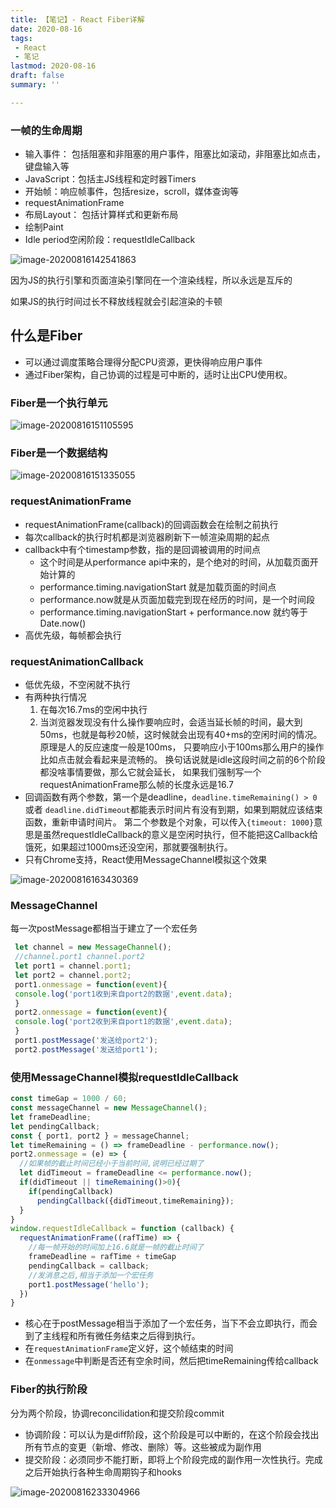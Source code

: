 ```yaml
---
title: 【笔记】- React Fiber详解
date: 2020-08-16
tags:
 - React
 - 笔记
lastmod: 2020-08-16
draft: false
summary: ''

---
```




### 一帧的生命周期

- 输入事件： 包括阻塞和非阻塞的用户事件，阻塞比如滚动，非阻塞比如点击，键盘输入等
- JavaScript：包括主JS线程和定时器Timers
- 开始帧：响应帧事件，包括resize，scroll，媒体查询等
- requestAnimationFrame
- 布局Layout： 包括计算样式和更新布局
- 绘制Paint
- Idle period空闲阶段：requestIdleCallback

![image-20200816142541863](https://kuimo-markdown-pic.oss-cn-hangzhou.aliyuncs.com/image-20200816142541863.png)

因为JS的执行引擎和页面渲染引擎同在一个渲染线程，所以永远是互斥的

如果JS的执行时间过长不释放线程就会引起渲染的卡顿


## 什么是Fiber

- 可以通过调度策略合理得分配CPU资源，更快得响应用户事件
- 通过Fiber架构，自己协调的过程是可中断的，适时让出CPU使用权。

### Fiber是一个执行单元

<img src="https://kuimo-markdown-pic.oss-cn-hangzhou.aliyuncs.com/image-20200816151105595.png" alt="image-20200816151105595"  />

### Fiber是一个数据结构

<img src="https://kuimo-markdown-pic.oss-cn-hangzhou.aliyuncs.com/image-20200816151335055.png" alt="image-20200816151335055"  />

### requestAnimationFrame

- requestAnimationFrame(callback)的回调函数会在绘制之前执行
- 每次callback的执行时机都是浏览器刷新下一帧渲染周期的起点
- callback中有个timestamp参数，指的是回调被调用的时间点
  - 这个时间是从performance api中来的，是个绝对的时间，从加载页面开始计算的
  - performance.timing.navigationStart 就是加载页面的时间点
  - performance.now就是从页面加载完到现在经历的时间，是一个时间段
  - performance.timing.navigationStart + performance.now 就约等于Date.now()
- 高优先级，每帧都会执行

### requestAnimationCallback

- 低优先级，不空闲就不执行
- 有两种执行情况
  1. 在每次16.7ms的空闲中执行
  2. 当浏览器发现没有什么操作要响应时，会适当延长帧的时间，最大到50ms，也就是每秒20帧，这时候就会出现有40+ms的空闲时间的情况。 原理是人的反应速度一般是100ms， 只要响应小于100ms那么用户的操作比如点击就会看起来是流畅的。 换句话说就是idle这段时间之前的6个阶段都没啥事情要做，那么它就会延长， 如果我们强制写一个requestAnimationFrame那么帧的长度永远是16.7
- 回调函数有两个参数，第一个是deadline，`deadline.timeRemaining() > 0` 或者 `deadline.didTimeout`都能表示时间片有没有到期，如果到期就应该结束函数，重新申请时间片。 第二个参数是个对象，可以传入`{timeout: 1000}`意思是虽然requestIdleCallback的意义是空闲时执行，但不能把这Callback给饿死，如果超过1000ms还没空闲，那就要强制执行。
- 只有Chrome支持，React使用MessageChannel模拟这个效果 

<img src="https://kuimo-markdown-pic.oss-cn-hangzhou.aliyuncs.com/image-20200816163430369.png" alt="image-20200816163430369"  />



### MessageChannel

每一次postMessage都相当于建立了一个宏任务

```javascript
 let channel = new MessageChannel();
 //channel.port1 channel.port2
 let port1 = channel.port1;
 let port2 = channel.port2;
 port1.onmessage = function(event){
 console.log('port1收到来自port2的数据',event.data);
 }
 port2.onmessage = function(event){
 console.log('port2收到来自port1的数据',event.data);
 }
 port1.postMessage('发送给port2');
 port2.postMessage('发送给port1');
```

### 使用MessageChannel模拟requestIdleCallback

```javascript
const timeGap = 1000 / 60;
const messageChannel = new MessageChannel();
let frameDeadline;
let pendingCallback;
const { port1, port2 } = messageChannel;
let timeRemaining = () => frameDeadline - performance.now();
port2.onmessage = (e) => {
  //如果帧的截止时间已经小于当前时间,说明已经过期了
  let didTimeout = frameDeadline <= performance.now();
  if(didTimeout || timeRemaining()>0){
    if(pendingCallback)
      pendingCallback({didTimeout,timeRemaining});
  }
}
window.requestIdleCallback = function (callback) {
  requestAnimationFrame((rafTime) => {
    //每一帧开始的时间加上16.6就是一帧的截止时间了
    frameDeadline = rafTime + timeGap
    pendingCallback = callback;
    //发消息之后,相当于添加一个宏任务
    port1.postMessage('hello');
  })
}
```

- 核心在于postMessage相当于添加了一个宏任务，当下不会立即执行，而会到了主线程和所有微任务结束之后得到执行。
- 在`requestAnimationFrame`定义好，这个帧结束的时间
- 在`onmessage`中判断是否还有空余时间，然后把timeRemaining传给callback

### Fiber的执行阶段

分为两个阶段，协调reconcilidation和提交阶段commit

- 协调阶段：可以认为是diff阶段，这个阶段是可以中断的，在这个阶段会找出所有节点的变更（新增、修改、删除）等。这些被成为副作用
- 提交阶段：必须同步不能打断，即将上个阶段完成的副作用一次性执行。完成之后开始执行各种生命周期钩子和hooks

<img src="https://kuimo-markdown-pic.oss-cn-hangzhou.aliyuncs.com/image-20200816233304966.png" alt="image-20200816233304966"  />